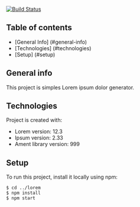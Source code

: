 [![Build Status](https://app.travis-ci.com/kyriosdata/exemplo.svg)](https://app.travis-ci.com/markossilva/transfer-api.svg?branch=main)
## Table of contents
* [General Info] (#general-info)
* [Technologies] (#technologies)
* [Setup] (#setup)

## General info
This project is simples Lorem ipsum dolor generator.

## Technologies
Project is created with:
* Lorem version: 12.3
* Ipsum version: 2.33
* Ament library version: 999

## Setup
To run this project, install it locally using npm:
```
$ cd ../lorem
$ npm install
$ npm start
```
